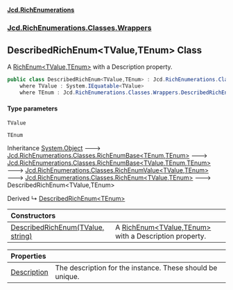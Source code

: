 #### [Jcd.RichEnumerations](index.md 'index')

### [Jcd.RichEnumerations.Classes.Wrappers](Jcd.RichEnumerations.Classes.Wrappers.md 'Jcd.RichEnumerations.Classes.Wrappers')

## DescribedRichEnum<TValue,TEnum> Class

A [RichEnum&lt;TValue,TEnum&gt;](RichEnum_TValue,TEnum_.md 'Jcd.RichEnumerations.Classes.RichEnum<TValue,TEnum>') with a Description property.

```csharp
public class DescribedRichEnum<TValue,TEnum> : Jcd.RichEnumerations.Classes.RichEnum<TValue, TEnum>
    where TValue : System.IEquatable<TValue>
    where TEnum : Jcd.RichEnumerations.Classes.Wrappers.DescribedRichEnum<TValue, TEnum>
```

#### Type parameters

<a name='Jcd.RichEnumerations.Classes.Wrappers.DescribedRichEnum_TValue,TEnum_.TValue'></a>

`TValue`

<a name='Jcd.RichEnumerations.Classes.Wrappers.DescribedRichEnum_TValue,TEnum_.TEnum'></a>

`TEnum`

Inheritance [System.Object](https://docs.microsoft.com/en-us/dotnet/api/System.Object 'System.Object') &#129106; [Jcd.RichEnumerations.Classes.RichEnumBase&lt;](RichEnumBase_TEnumeration,TEnumeratedItem_.md 'Jcd.RichEnumerations.Classes.RichEnumBase<TEnumeration,TEnumeratedItem>')[TEnum](DescribedRichEnum_TValue,TEnum_.md#Jcd.RichEnumerations.Classes.Wrappers.DescribedRichEnum_TValue,TEnum_.TEnum 'Jcd.RichEnumerations.Classes.Wrappers.DescribedRichEnum<TValue,TEnum>.TEnum')[,](RichEnumBase_TEnumeration,TEnumeratedItem_.md 'Jcd.RichEnumerations.Classes.RichEnumBase<TEnumeration,TEnumeratedItem>')[TEnum](DescribedRichEnum_TValue,TEnum_.md#Jcd.RichEnumerations.Classes.Wrappers.DescribedRichEnum_TValue,TEnum_.TEnum 'Jcd.RichEnumerations.Classes.Wrappers.DescribedRichEnum<TValue,TEnum>.TEnum')[&gt;](RichEnumBase_TEnumeration,TEnumeratedItem_.md 'Jcd.RichEnumerations.Classes.RichEnumBase<TEnumeration,TEnumeratedItem>') &#129106; [Jcd.RichEnumerations.Classes.RichEnumBase&lt;](RichEnumBase_TValue,TEnumeration,TEnumeratedItem_.md 'Jcd.RichEnumerations.Classes.RichEnumBase<TValue,TEnumeration,TEnumeratedItem>')[TValue](DescribedRichEnum_TValue,TEnum_.md#Jcd.RichEnumerations.Classes.Wrappers.DescribedRichEnum_TValue,TEnum_.TValue 'Jcd.RichEnumerations.Classes.Wrappers.DescribedRichEnum<TValue,TEnum>.TValue')[,](RichEnumBase_TValue,TEnumeration,TEnumeratedItem_.md 'Jcd.RichEnumerations.Classes.RichEnumBase<TValue,TEnumeration,TEnumeratedItem>')[TEnum](DescribedRichEnum_TValue,TEnum_.md#Jcd.RichEnumerations.Classes.Wrappers.DescribedRichEnum_TValue,TEnum_.TEnum 'Jcd.RichEnumerations.Classes.Wrappers.DescribedRichEnum<TValue,TEnum>.TEnum')[,](RichEnumBase_TValue,TEnumeration,TEnumeratedItem_.md 'Jcd.RichEnumerations.Classes.RichEnumBase<TValue,TEnumeration,TEnumeratedItem>')[TEnum](DescribedRichEnum_TValue,TEnum_.md#Jcd.RichEnumerations.Classes.Wrappers.DescribedRichEnum_TValue,TEnum_.TEnum 'Jcd.RichEnumerations.Classes.Wrappers.DescribedRichEnum<TValue,TEnum>.TEnum')[&gt;](RichEnumBase_TValue,TEnumeration,TEnumeratedItem_.md 'Jcd.RichEnumerations.Classes.RichEnumBase<TValue,TEnumeration,TEnumeratedItem>') &#129106; [Jcd.RichEnumerations.Classes.RichEnumValue&lt;](RichEnumValue_TValue,TEnum_.md 'Jcd.RichEnumerations.Classes.RichEnumValue<TValue,TEnum>')[TValue](DescribedRichEnum_TValue,TEnum_.md#Jcd.RichEnumerations.Classes.Wrappers.DescribedRichEnum_TValue,TEnum_.TValue 'Jcd.RichEnumerations.Classes.Wrappers.DescribedRichEnum<TValue,TEnum>.TValue')[,](RichEnumValue_TValue,TEnum_.md 'Jcd.RichEnumerations.Classes.RichEnumValue<TValue,TEnum>')[TEnum](DescribedRichEnum_TValue,TEnum_.md#Jcd.RichEnumerations.Classes.Wrappers.DescribedRichEnum_TValue,TEnum_.TEnum 'Jcd.RichEnumerations.Classes.Wrappers.DescribedRichEnum<TValue,TEnum>.TEnum')[&gt;](RichEnumValue_TValue,TEnum_.md 'Jcd.RichEnumerations.Classes.RichEnumValue<TValue,TEnum>') &#129106; [Jcd.RichEnumerations.Classes.RichEnum&lt;](RichEnum_TValue,TEnum_.md 'Jcd.RichEnumerations.Classes.RichEnum<TValue,TEnum>')[TValue](DescribedRichEnum_TValue,TEnum_.md#Jcd.RichEnumerations.Classes.Wrappers.DescribedRichEnum_TValue,TEnum_.TValue 'Jcd.RichEnumerations.Classes.Wrappers.DescribedRichEnum<TValue,TEnum>.TValue')[,](RichEnum_TValue,TEnum_.md 'Jcd.RichEnumerations.Classes.RichEnum<TValue,TEnum>')[TEnum](DescribedRichEnum_TValue,TEnum_.md#Jcd.RichEnumerations.Classes.Wrappers.DescribedRichEnum_TValue,TEnum_.TEnum 'Jcd.RichEnumerations.Classes.Wrappers.DescribedRichEnum<TValue,TEnum>.TEnum')[&gt;](RichEnum_TValue,TEnum_.md 'Jcd.RichEnumerations.Classes.RichEnum<TValue,TEnum>') &#129106; DescribedRichEnum<TValue,TEnum>

Derived
&#8627; [DescribedRichEnum&lt;TEnum&gt;](DescribedRichEnum_TEnum_.md 'Jcd.RichEnumerations.Classes.Wrappers.DescribedRichEnum<TEnum>')

| Constructors                                                                                                                                                                                                   |                                                                                                                                                |
|:---------------------------------------------------------------------------------------------------------------------------------------------------------------------------------------------------------------|:-----------------------------------------------------------------------------------------------------------------------------------------------|
| [DescribedRichEnum(TValue, string)](DescribedRichEnum_TValue,TEnum_..ctor.C0d2c03K8xfyBZ4RJnweeg.md 'Jcd.RichEnumerations.Classes.Wrappers.DescribedRichEnum<TValue,TEnum>.DescribedRichEnum(TValue, string)') | A [RichEnum&lt;TValue,TEnum&gt;](RichEnum_TValue,TEnum_.md 'Jcd.RichEnumerations.Classes.RichEnum<TValue,TEnum>') with a Description property. |

| Properties                                                                                                                                        |                                                           |
|:--------------------------------------------------------------------------------------------------------------------------------------------------|:----------------------------------------------------------|
| [Description](DescribedRichEnum_TValue,TEnum_.Description.md 'Jcd.RichEnumerations.Classes.Wrappers.DescribedRichEnum<TValue,TEnum>.Description') | The description for the instance. These should be unique. |
